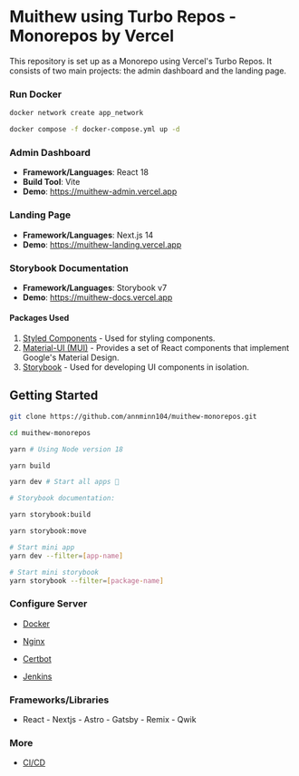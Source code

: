 # Muithew using Turbo Repos - Monorepos by Vercel

This repository is set up as a Monorepo using Vercel's Turbo Repos. It consists of two main projects: the admin dashboard and the landing page.

### Run Docker

```bash
docker network create app_network

docker compose -f docker-compose.yml up -d
```

### Admin Dashboard

- **Framework/Languages**: React 18
- **Build Tool**: Vite
- **Demo**: <https://muithew-admin.vercel.app>

### Landing Page

- **Framework/Languages**: Next.js 14
- **Demo**: <https://muithew-landing.vercel.app>

### Storybook Documentation

- **Framework/Languages**: Storybook v7
- **Demo**: <https://muithew-docs.vercel.app>

#### Packages Used

1. [Styled Components](https://styled-components.com/) - Used for styling components.
2. [Material-UI (MUI)](https://mui.com/) - Provides a set of React components that implement Google's Material Design.
3. [Storybook](https://storybook.js.org/) - Used for developing UI components in isolation.

## Getting Started

```bash
git clone https://github.com/annminn104/muithew-monorepos.git

cd muithew-monorepos

yarn # Using Node version 18

yarn build

yarn dev # Start all apps 🚀

# Storybook documentation:

yarn storybook:build

yarn storybook:move

# Start mini app
yarn dev --filter=[app-name]

# Start mini storybook
yarn storybook --filter=[package-name]
```

### Configure Server

- [Docker](https://www.digitalocean.com/community/tutorials/how-to-install-and-use-docker-on-ubuntu-22-04)

- [Nginx](https://www.digitalocean.com/community/tutorials/how-to-install-nginx-on-ubuntu-22-04)

- [Certbot](https://www.digitalocean.com/community/tutorials/how-to-secure-nginx-with-let-s-encrypt-on-ubuntu-22-04)

- [Jenkins](https://www.digitalocean.com/community/tutorials/how-to-install-jenkins-on-ubuntu-22-04)

### Frameworks/Libraries

- React - Nextjs - Astro - Gatsby - Remix - Qwik

### More

- [CI/CD](https://viblo.asia/p/ci-cd-lab-su-dung-jenkins-nginx-deploy-du-an-reactjs-umijs-len-aws-ec2-bWrZnWgmlxw)
